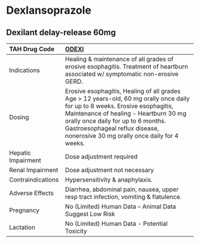 # Dexlansoprazole

## Dexilant delay-release 60mg

| TAH Drug Code      | [**ODEXI**](https://www.tahsda.org.tw/drugs/hissearch.php?drug_code=ODEXI)                                                                                                                                                                                                                     |
|:-------------------|:-----------------------------------------------------------------------------------------------------------------------------------------------------------------------------------------------------------------------------------------------------------------------------------------------|
| Indications        | Healing & maintenance of all grades of erosive esophagitis. Treatment of heartburn associated w/ symptomatic non-erosive GERD.                                                                                                                                                                 |
| Dosing             | Erosive esophagitis, Healing of all grades Age > 12 years-old, 60 mg orally once daily for up to 8 weeks. Erosive esophagitis, Maintenance of healing - Heartburn 30 mg orally once daily for up to 6 months. Gastroesophageal reflux disease, nonerosive 30 mg orally once daily for 4 weeks. |
| Hepatic Impairment | Dose adjustment required                                                                                                                                                                                                                                                                       |
| Renal Impairment   | Dose adjustment not necessary                                                                                                                                                                                                                                                                  |
| Contraindications  | Hypersensitivity & anaphylaxis.                                                                                                                                                                                                                                                                |
| Adverse Effects    | Diarrhea, abdominal pain, nausea, upper resp tract infection, vomiting & flatulence.                                                                                                                                                                                                           |
| Pregnancy          | No (Limited) Human Data – Animal Data Suggest Low Risk                                                                                                                                                                                                                                         |
| Lactation          | No (Limited) Human Data - Potential Toxicity                                                                                                                                                                                                                                                   |

